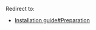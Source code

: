 Redirect to:

*   [Installation guide#Preparation](/index.php?title=Installation_guide&redirect=no#Preparation "Installation guide")